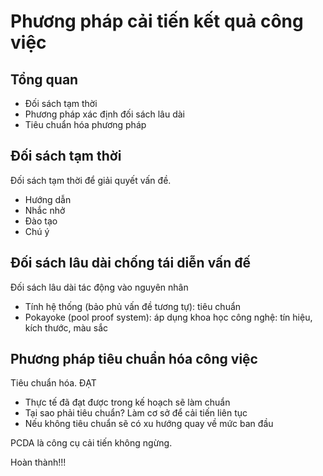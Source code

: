 # Phương pháp cải tiến kết quả công việc

## Tổng quan

- Đối sách tạm thời
- Phương pháp xác định đối sách lâu dài
- Tiêu chuẩn hóa phương pháp

## Đối sách tạm thời

Đối sách tạm thời để giải quyết vấn đề.
- Hướng dẫn
- Nhắc nhở
- Đào tạo
- Chú ý

## Đối sách lâu dài chống tái diễn vấn đế

Đối sách lâu dài tác động vào nguyên nhân
- Tính hệ thống (bảo phủ vấn đề tương tự): tiêu chuẩn
- Pokayoke (pool proof system): áp dụng khoa học công nghệ: tín hiệu, kích thước, màu sắc

## Phương pháp tiêu chuẩn hóa công việc

Tiêu chuẩn hóa. ĐẠT
- Thực tế đã đạt được trong kế hoạch sẽ làm chuẩn
- Tại sao phải tiêu chuẩn? Làm cơ sở để cải tiến liên tục
- Nếu không tiêu chuẩn sẽ có xu hướng quay về mức ban đầu

PCDA là công cụ cải tiến không ngừng.

Hoàn thành!!!